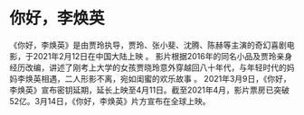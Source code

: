 # 你好，李焕英
《你好，李焕英》是由贾玲执导，贾玲、张小斐、沈腾、陈赫等主演的奇幻喜剧电影，于2021年2月12日在中国大陆上映 。
影片根据2016年的同名小品及贾玲亲身经历改编，讲述了刚考上大学的女孩贾晓玲意外穿越回八十年代，与年轻时代的妈妈李焕英相遇，二人形影不离，宛如闺蜜的欢乐故事  。
2021年3月9日，《你好，李焕英》宣布密钥延期，延长上映至4月11日。截至2021年4月，影片票房已突破52亿。3月14日，《你好，李焕英》片方宣布在全球上映。